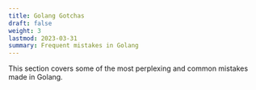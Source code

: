 ```yaml
---
title: Golang Gotchas
draft: false
weight: 3
lastmod: 2023-03-31
summary: Frequent mistakes in Golang
---
```


This section covers some of the most perplexing and common mistakes made in Golang.